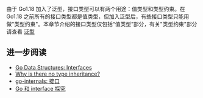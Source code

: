 由于 Go1.18 加入了泛型，接口类型可以有两个用途：值类型和类型约束。在 Go1.18 之前所有的接口类型都是值类型，但加入泛型后，有些接口类型只能用做"类型约束"。本章节介绍的接口类型仅包括“值类型”部分，有关"类型约束"部分请查看 [泛型](../generic/README.md)

## 进一步阅读

* [Go Data Structures: Interfaces](https://research.swtch.com/interfaces)
* [Why is there no type inheritance?](https://go.dev/doc/faq#inheritance)
* [go-internals: 接口](https://github.com/go-internals-cn/go-internals/blob/master/chapter2_interfaces/README.md)
* [Go 和 interface 探究](https://xargin.com/go-and-interface/)